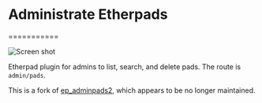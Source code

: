 # Administrate Etherpads

===========

![Screen shot](docs/img/preview.png)

Etherpad plugin for admins to list, search, and delete pads. The route
is `admin/pads`.

This is a fork of
[ep_adminpads2](https://github.com/rhansen/ep_adminpads2), which appears to be no
longer maintained.
